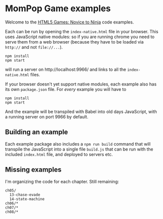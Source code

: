 # MomPop Game examples

Welcome to the [HTML5 Games: Novice to Ninja](https://www.sitepoint.com/premium/books/html5games1) code examples.

Each can be run by opening the `index-native.html` file in your browser. This uses JavaScript native modules: so if you are running chrome you need to serve them from a web browser (because they have to be loaded via `http://` and not `file://...`).

```
npm install
npm start
```

will run a server on http://localhost:9966/ and links to all the `index-native.html` files.

If your browser doesn't yet support native modules, each example also has its own `package.json` file. For *every* example you will have to

```
npm install
npm start
```

And the example will be transpiled with Babel into old days JavaScript, with a running server on port 9966 by default.


## Building an example

Each example package also includes a `npm run build` command that will transpile the JavaScript into a single file `build.js` that can be run with the included `index.html` file, and deployed to servers etc.


## Missing examples

I'm organizing the code for each chapter. Still remaining:

```
ch05/
  13-chase-evade
  14-state-machine
ch06/*
ch07/*
ch08/*
```
